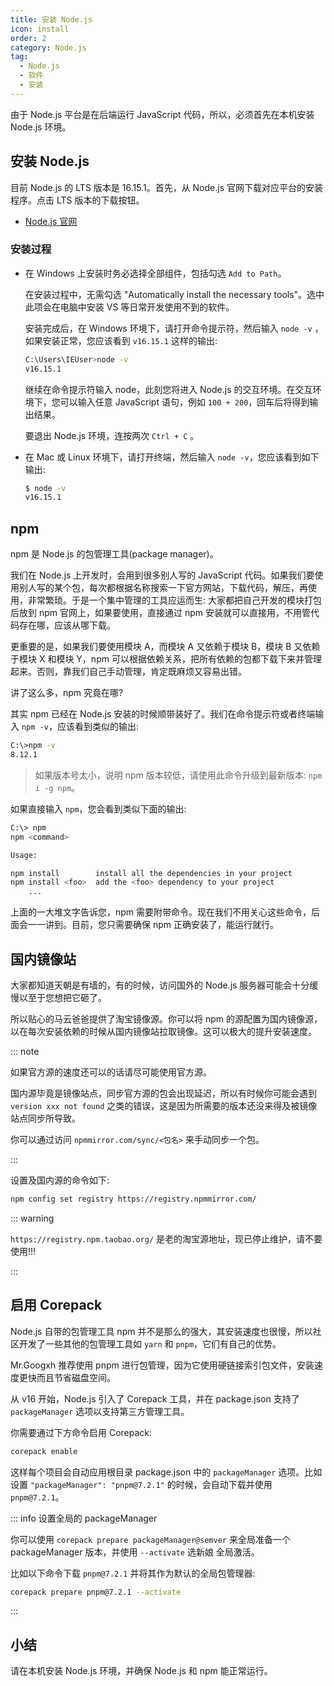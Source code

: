 ```yaml
---
title: 安装 Node.js
icon: install
order: 2
category: Node.js
tag:
  - Node.js
  - 软件
  - 安装
---
```


由于 Node.js 平台是在后端运行 JavaScript 代码，所以，必须首先在本机安装 Node.js 环境。

<!-- more -->

## 安装 Node.js

目前 Node.js 的 LTS 版本是 16.15.1。首先，从 Node.js 官网下载对应平台的安装程序。点击 LTS 版本的下载按钮。

- [Node.js 官网](https://nodejs.org/zh-cn/)

### 安装过程

- 在 Windows 上安装时务必选择全部组件，包括勾选 `Add to Path`。

  在安装过程中，无需勾选 "Automatically install the necessary tools"。选中此项会在电脑中安装 VS 等日常开发使用不到的软件。

  安装完成后，在 Windows 环境下，请打开命令提示符，然后输入 `node -v` ，如果安装正常，您应该看到 `v16.15.1` 这样的输出:

  ```bash
  C:\Users\IEUser>node -v
  v16.15.1
  ```

  继续在命令提示符输入 node，此刻您将进入 Node.js 的交互环境。在交互环境下，您可以输入任意 JavaScript 语句，例如 `100 + 200`，回车后将得到输出结果。

  要退出 Node.js 环境，连按两次 `Ctrl + C` 。

- 在 Mac 或 Linux 环境下，请打开终端，然后输入 `node -v`，您应该看到如下输出:

  ```sh
  $ node -v
  v16.15.1
  ```

## npm

npm 是 Node.js 的包管理工具(package manager)。

我们在 Node.js 上开发时，会用到很多别人写的 JavaScript 代码。如果我们要使用别人写的某个包，每次都根据名称搜索一下官方网站，下载代码，解压，再使用，非常繁琐。于是一个集中管理的工具应运而生: 大家都把自己开发的模块打包后放到 npm 官网上，如果要使用，直接通过 npm 安装就可以直接用，不用管代码存在哪，应该从哪下载。

更重要的是，如果我们要使用模块 A，而模块 A 又依赖于模块 B，模块 B 又依赖于模块 X 和模块 Y，npm 可以根据依赖关系，把所有依赖的包都下载下来并管理起来。否则，靠我们自己手动管理，肯定既麻烦又容易出错。

讲了这么多，npm 究竟在哪?

其实 npm 已经在 Node.js 安装的时候顺带装好了。我们在命令提示符或者终端输入 `npm -v`，应该看到类似的输出:

```bash
C:\>npm -v
8.12.1
```

> 如果版本号太小，说明 npm 版本较低，请使用此命令升级到最新版本: `npm i -g npm`。

如果直接输入 `npm`，您会看到类似下面的输出:

```bash
C:\> npm
npm <command>

Usage:

npm install        install all the dependencies in your project
npm install <foo>  add the <foo> dependency to your project
    ...
```

上面的一大堆文字告诉您，npm 需要附带命令。现在我们不用关心这些命令，后面会一一讲到。目前，您只需要确保 npm 正确安装了，能运行就行。

## 国内镜像站

大家都知道天朝是有墙的，有的时候，访问国外的 Node.js 服务器可能会十分缓慢以至于您想把它砸了。

所以贴心的马云爸爸提供了淘宝镜像源。你可以将 npm 的源配置为国内镜像源，以在每次安装依赖的时候从国内镜像站拉取镜像。这可以极大的提升安装速度。

::: note

如果官方源的速度还可以的话请尽可能使用官方源。

国内源毕竟是镜像站点，同步官方源的包会出现延迟，所以有时候你可能会遇到 `version xxx not found` 之类的错误，这是因为所需要的版本还没来得及被镜像站点同步所导致。

你可以通过访问 `npmmirror.com/sync/<包名>` 来手动同步一个包。

:::

设置及国内源的命令如下:

```sh
npm config set registry https://registry.npmmirror.com/
```

::: warning

`https://registry.npm.taobao.org/` 是老的淘宝源地址，现已停止维护，请不要使用!!!

:::

## 启用 Corepack

Node.js 自带的包管理工具 npm 并不是那么的强大，其安装速度也很慢，所以社区开发了一些其他的包管理工具如 `yarn` 和 `pnpm`，它们有自己的优势。

Mr.Googxh 推荐使用 pnpm 进行包管理，因为它使用硬链接索引包文件，安装速度更快而且节省磁盘空间。

从 v16 开始，Node.js 引入了 Corepack 工具，并在 package.json 支持了 `packageManager` 选项以支持第三方管理工具。

你需要通过下方命令启用 Corepack:

```bash
corepack enable
```

这样每个项目会自动应用根目录 package.json 中的 `packageManager` 选项。比如设置 `"packageManager": "pnpm@7.2.1"` 的时候，会自动下载并使用 `pnpm@7.2.1`。

::: info 设置全局的 packageManager

你可以使用 `corepack prepare packageManager@semver` 来全局准备一个 packageManager 版本，并使用 `--activate` 选新娘 全局激活。

比如以下命令下载 `pnpm@7.2.1` 并将其作为默认的全局包管理器:

```bash
corepack prepare pnpm@7.2.1 --activate
```

:::

## 小结

请在本机安装 Node.js 环境，并确保 Node.js 和 npm 能正常运行。
